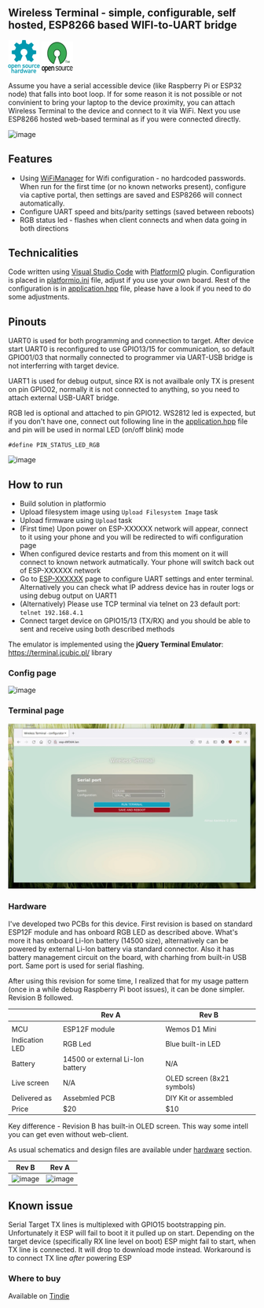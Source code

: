 ## Wireless Terminal - simple, configurable, self hosted, ESP8266 based WIFI-to-UART bridge

![Open Source Hardware](/doc/images/open-source-hardware-logo.png)
![Open Source Software](/doc/images/open-source-software-logo.png)

Assume you have a serial accessible device (like Raspberry Pi or ESP32 node) that falls into boot loop. If for some reason it is not possible or not convinient to bring your laptop to the device proximity, you can attach Wireless Terminal to the device and connect to it via WiFi. Next you use ESP8266 hosted web-based  terminal as if you were connected directly.

![image](https://user-images.githubusercontent.com/5459747/169392360-5300c240-e5a9-4d8c-8a79-1b298578029e.png)

## Features

- Using [WiFiManager](https://github.com/tzapu/WiFiManager) for Wifi configuration - no hardcoded passwords. When run for the first time (or no known networks present), configure via captive portal, then settings are saved and ESP8266 will connect automatically.
- Configure UART speed and bits/parity settings (saved between reboots)
- RGB status led - flashes when client connects and when data going in both directions

## Technicalities 

Code written using [Visual Studio Code](https://code.visualstudio.com/) with [PlatformIO](https://platformio.org/) plugin. Configuration is placed in [platformio.ini](./platformio.ini) file, adjust if you use your own board. Rest of the configuration is in [application.hpp](./include/application.hpp) file, please have a look if you need to do some adjustments.

## Pinouts

UART0 is used for both programming and connection to target. After device start UART0 is reconfigured to use GPIO13/15 for communication, so default GPIO01/03 that normally connected to programmer via UART-USB bridge is not interferring with target device. 

UART1 is used for debug output, since RX is not availbale only TX is present on pin GPIO02, normally it is not connected to anything, so you need to attach external USB-UART bridge.

RGB led is optional and attached to pin GPIO12. WS2812 led is expected, but if you don't have one, connect out following line in the [application.hpp](./include/application.hpp) file and pin will be used in normal LED (on/off blink) mode
``` 
#define PIN_STATUS_LED_RGB 
```

![image](https://user-images.githubusercontent.com/5459747/169394145-747e7414-06ad-4911-90f0-c7dc639526ed.png)

## How to run

- Build solution in platformio
- Upload filesystem image using `Upload Filesystem Image` task
- Upload firmware using `Upload` task
- (First time) Upon power on ESP-XXXXXX network will appear, connect to it using your phone and you will be redirected to wifi configuration page
- When configured device restarts and from this moment on it will connect to known network autmatically. Your phone will switch back out of ESP-XXXXXX network
- Go to [ESP-XXXXXX](http://ESP-XXXXXX.lan) page to configure UART settings and enter terminal. Alternatively you can check what IP address device has in router logs or using debug output on UART1
- (Alternatively) Please use TCP terminal via telnet on 23 default port: `telnet 192.168.4.1`
- Connect target device on GPIO15/13 (TX/RX) and you should be able to sent and receive using both described methods

The emulator is implemented using the **jQuery Terminal Emulator**: https://terminal.jcubic.pl/
library

### Config page

![image](https://user-images.githubusercontent.com/5459747/169392681-18ed7ace-9172-488e-b64e-b60dbdd8a359.png)

### Terminal page

![simplescreenrecorder-2022-05-19_22.08.45.gif](./doc/simplescreenrecorder-2022-05-19_22.08.45.gif)

### Hardware

I've developed two PCBs for this device. First revision is based on standard ESP12F module and has onboard RGB LED as described above. What's more it has onboard Li-Ion battery (14500 size), alternatively can be powered by external Li-Ion battery via standard connector. Also it has battery management circuit on the board, with charhing from built-in USB port. Same port is used for serial flashing.

After using this revision for some time, I realized that for my usage pattern (once in a while debug Raspberry Pi boot issues), it can be done simpler. Revision B followed.

|                | Rev A                            | Rev B                      |
|----------------|----------------------------------|----------------------------|
|                |                                  |                            |
| MCU            | ESP12F module                    | Wemos D1 Mini              |
| Indication LED | RGB Led                          | Blue built-in LED          |
| Battery        | 14500 or external Li-Ion battery | N/A                        |
| Live screen    | N/A                              | OLED screen (8x21 symbols) |
| Delivered as   | Assebmled PCB                    | DIY Kit or assembled       |
| Price          | $20                              | $10                        |

Key difference - Revision B has built-in OLED screen. This way some intell you can get even without web-client. 

As usual schematics and design files are available under [hardware](/hardware) section. 

| Rev B                            | Rev A                     |
|----------------------------------|----------------------------|
|    ![image](https://user-images.githubusercontent.com/5459747/215735086-21e40fa5-8062-499b-965f-d887e804dac0.png)     |           ![image](https://user-images.githubusercontent.com/5459747/215735719-c3a61b13-57ec-4bf4-ac32-27d0162e0f54.png)               |

## Known issue

Serial Target TX lines is multiplexed with GPIO15 bootstrapping pin. Unfortunately it ESP will fail to boot it it pulled up on start. Depending on the target device (specifically RX line level on boot) ESP might fail to start, when TX line is connected. It will drop to download mode instead. Workaround is to connect TX line _after_ powering ESP

### Where to buy

Available on [Tindie](https://www.tindie.com/products/sonocotta/esp8266-wireless-terminal/)
